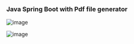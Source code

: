 ### Java Spring Boot with Pdf file generator
![image](https://user-images.githubusercontent.com/99523456/233054702-3b888325-e9b9-4f2a-9517-cd1f00a8e776.png)


![image](https://user-images.githubusercontent.com/99523456/233054766-55da03cd-c35a-4d9a-996e-e8ee4a217501.png)
